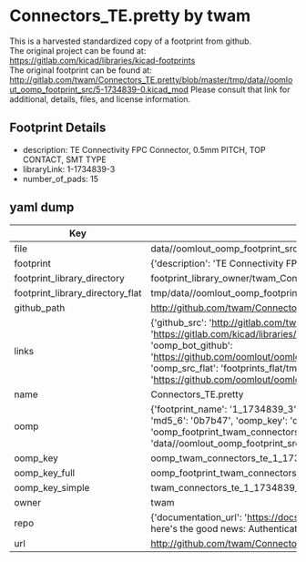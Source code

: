 # Connectors_TE.pretty by twam  
This is a harvested standardized copy of a footprint from github.  
The original project can be found at:  
https://gitlab.com/kicad/libraries/kicad-footprints  
The original footprint can be found at:
http://gitlab.com/twam/Connectors_TE.pretty/blob/master/tmp/data//oomlout_oomp_footprint_src/5-1734839-0.kicad_mod
Please consult that link for additional, details, files, and license information.  
## Footprint Details
* description: TE Connectivity FPC Connector, 0.5mm PITCH, TOP CONTACT, SMT TYPE  
* libraryLink: 1-1734839-3  
* number_of_pads: 15  
## yaml dump  
| Key | Value |  
| --- | --- |  
| file | data//oomlout_oomp_footprint_src/Connectors_TE.pretty/1-1734839-3.kicad_mod |  
| footprint | {'description': 'TE Connectivity FPC Connector, 0.5mm PITCH, TOP CONTACT, SMT TYPE', 'libraryLink': '1-1734839-3', 'number_of_pads': 15} |  
| footprint_library_directory | footprint_library_owner/twam_Connectors_TE.pretty |  
| footprint_library_directory_flat | tmp/data//oomlout_oomp_footprint_src/footprints_flat/twam_connectors_te_1_1734839_3/working |  
| github_path | http://github.com/twam/Connectors_TE.pretty/blob/master/tmp/data//oomlout_oomp_footprint_src/1-1734839-3.kicad_mod |  
| links | {'github_src': 'http://gitlab.com/twam/Connectors_TE.pretty/blob/master/tmp/data//oomlout_oomp_footprint_src/5-1734839-0.kicad_mod', 'github_src_repo': 'https://gitlab.com/kicad/libraries/kicad-footprints', 'oomp_bot': 'tmp/data//oomlout_oomp_footprint_src/footprints/twam_connectors_te_1_1734839_3/working', 'oomp_bot_github': 'https://github.com/oomlout/oomlout_oomp_footprint_bot/tree/main/tmp/data//oomlout_oomp_footprint_src/footprints/twam_connectors_te_1_1734839_3/working', 'oomp_src_flat': 'footprints_flat/tmp/data//oomlout_oomp_footprint_src/footprints_flat/twam_connectors_te_1_1734839_3/working', 'oomp_src_flat_github': 'https://github.com/oomlout/oomlout_oomp_footprint_src/tree/main/tmp/data//oomlout_oomp_footprint_src/footprints_flat/twam_connectors_te_1_1734839_3/working'} |  
| name | Connectors_TE.pretty |  
| oomp | {'footprint_name': '1_1734839_3', 'library_name': 'connectors_te', 'md5': '0b7b47de93bf34923e8d9e2f8a83a7fa', 'md5_10': '0b7b47de93', 'md5_5': '0b7b4', 'md5_6': '0b7b47', 'oomp_key': 'oomp_twam_connectors_te_1_1734839_3', 'oomp_key_extra': 'oomp_footprint_twam_connectors_te_1_1734839_3', 'oomp_key_full': 'oomp_footprint_twam_connectors_te_1_1734839_3_0b7b47', 'oomp_key_simple': 'twam_connectors_te_1_1734839_3', 'original_filename': 'data//oomlout_oomp_footprint_src/Connectors_TE.pretty/1-1734839-3.kicad_mod', 'owner_name': 'twam'} |  
| oomp_key | oomp_twam_connectors_te_1_1734839_3 |  
| oomp_key_full | oomp_footprint_twam_connectors_te_1_1734839_3 |  
| oomp_key_simple | twam_connectors_te_1_1734839_3 |  
| owner | twam |  
| repo | {'documentation_url': 'https://docs.github.com/rest/overview/resources-in-the-rest-api#rate-limiting', 'message': "API rate limit exceeded for 84.66.142.224. (But here's the good news: Authenticated requests get a higher rate limit. Check out the documentation for more details.)"} |  
| url | http://github.com/twam/Connectors_TE.pretty |  

